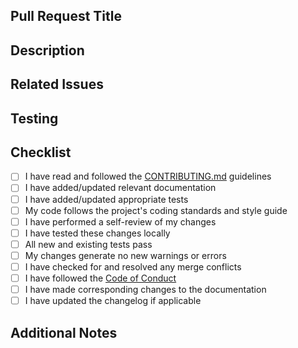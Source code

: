 <!-- 
Please fill out this pull request template completely. 
Ensure all sections are filled out with relevant information.
Reference: CONTRIBUTING.md for detailed contribution guidelines.
-->

## Pull Request Title
<!-- Provide a clear, descriptive title that summarizes the changes -->


## Description
<!-- 
Provide a detailed description of the changes made in this PR.
Include the purpose, context, and rationale for the changes.
-->


## Related Issues
<!-- 
Link any related issues or tickets using GitHub's issue linking syntax.
Example: Fixes #123, Addresses #456
-->


## Testing
<!-- 
Describe the testing performed to verify your changes:
- Unit tests added/modified
- Integration tests performed
- Manual testing steps
- Test coverage reports
-->


## Checklist
<!-- Mark completed items with [x] -->

- [ ] I have read and followed the [CONTRIBUTING.md](../CONTRIBUTING.md) guidelines
- [ ] I have added/updated relevant documentation
- [ ] I have added/updated appropriate tests
- [ ] My code follows the project's coding standards and style guide
- [ ] I have performed a self-review of my changes
- [ ] I have tested these changes locally
- [ ] All new and existing tests pass
- [ ] My changes generate no new warnings or errors
- [ ] I have checked for and resolved any merge conflicts
- [ ] I have followed the [Code of Conduct](../CODE_OF_CONDUCT.md)
- [ ] I have made corresponding changes to the documentation
- [ ] I have updated the changelog if applicable

## Additional Notes
<!-- 
Add any additional context, screenshots, or information that reviewers should know.
Include any special considerations, assumptions, or dependencies.
-->


<!-- 
Thank you for contributing to Substack Replica!
Your efforts help make this platform better for everyone.
-->